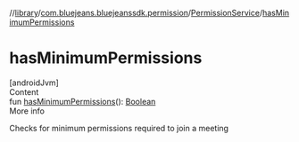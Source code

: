 //[library](../../../index.md)/[com.bluejeans.bluejeanssdk.permission](../index.md)/[PermissionService](index.md)/[hasMinimumPermissions](has-minimum-permissions.md)



# hasMinimumPermissions  
[androidJvm]  
Content  
fun [hasMinimumPermissions](has-minimum-permissions.md)(): [Boolean](https://kotlinlang.org/api/latest/jvm/stdlib/kotlin/-boolean/index.html)  
More info  


Checks for minimum permissions required to join a meeting

  



